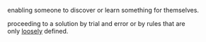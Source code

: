 enabling someone to discover or learn something for themselves.

proceeding to a solution by trial and error or by rules that are only [loosely](https://www.google.com/search?sca_esv=ceb16510f626229b&sxsrf=ACQVn08pSLMH2zTf4pBOyLValb39ht53BQ:1709963559184&q=loosely&si=AKbGX_okS0g0kR2PXn0TLBASIc0mFLJDL5EnvdZe87ZBvpbQJuRI4l2nhe4TGxlNYVw2DVthWdBlGZpEDDfWufQ11X4fwODkHefHoFW-dk6WZMzKDUyTuGQ%3D&expnd=1) defined.

